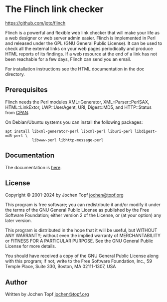 
# The Flinch link checker

https://github.com/joto/flinch

Flinch is a powerful and flexible web link checker that will make your life
as a web designer or web server admin easier. Flinch is implemented in Perl
and released under the GPL (GNU General Public License). It can be used to
check all the external links on your web pages periodically and produce HTML
reports of its findings. If a web resource at the end of a link has not been
reachable for a few days, Flinch can send you an email.

For installation instructions see the HTML documentation in the doc directory.

## Prerequisites

Flinch needs the Perl modules XML::Generator, XML::Parser::PerlSAX,
HTML::LinkExtor, LWP::UserAgent, URI, Digest::MD5, and HTTP::Status from
[CPAN](https://www.cpan.org/).

On Debian/Ubuntu systems you can install the following packages:

```
apt install libxml-generator-perl libxml-perl liburi-perl libdigest-md5-perl \
            libwww-perl libhttp-message-perl
```

## Documentation

The documentation is
[here](https://www.jochentopf.com/software/flinch/index.html).

## License

Copyright © 2001-2024 by Jochen Topf <jochen@topf.org>

This program is free software; you can redistribute it and/or modify it under
the terms of the GNU General Public License as published by the Free Software
Foundation; either version 2 of the License, or (at your option) any later
version.

This program is distributed in the hope that it will be useful, but WITHOUT ANY
WARRANTY; without even the implied warranty of MERCHANTABILITY or FITNESS FOR A
PARTICULAR PURPOSE. See the GNU General Public License for more details.

You should have received a copy of the GNU General Public License along with
this program; if not, write to the Free Software Foundation, Inc., 59 Temple
Place, Suite 330, Boston, MA 02111-1307, USA

## Author

Written by Jochen Topf <jochen@topf.org>

